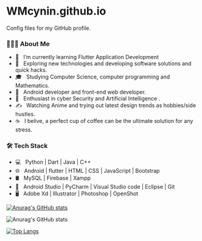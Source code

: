 # WMcynin.github.io
Config files for my GitHub profile.

<h3> 👨🏻‍💻 About Me </h3>

- 🔭 &nbsp; I’m currently learning Flutter Application Development
- 🤔 &nbsp; Exploring new technologies and developing software solutions and quick hacks.
- 🎓 &nbsp; Studying Computer Science, computer programming and Mathematics.
- 💼 &nbsp; Android developer and front-end web developer.
- 🌱 &nbsp; Enthusiast in cyber Security and Artificial Intelligence .
- ✍️ &nbsp; Watching Anime and trying out latest design trends as hobbies/side hustles.
- ☕ &nbsp; I belive, a perfect cup of coffee can be the ultimate solution for any stress. 

<h3>🛠 Tech Stack</h3>

- 💻 &nbsp; Python | Dart | Java | C++  
- 🌐 &nbsp; Android | flutter | HTML | CSS | JavaScript | Bootstrap 
- 🛢 &nbsp; MySQL | Firebase | Xampp
- 🔧 &nbsp; Android Studio | PyCharm | Visual Studio code | Eclipse | Git
- 🖥 &nbsp; Adobe Xd | Illustrator | Photoshop | OpenShot


[![Anurag's GitHub stats](https://github-readme-stats.vercel.app/api?username=WMcynin)](https://github.com/WMcynin/github-readme-stats)

![Anurag's GitHub stats](https://github-readme-stats.vercel.app/api?username=WMcynin&show_icons=true&theme=radical)

[![Top Langs](https://github-readme-stats.vercel.app/api/top-langs/?username=WMcynin&layout=compact)](https://github.com/WMcynin/github-readme-stats)
